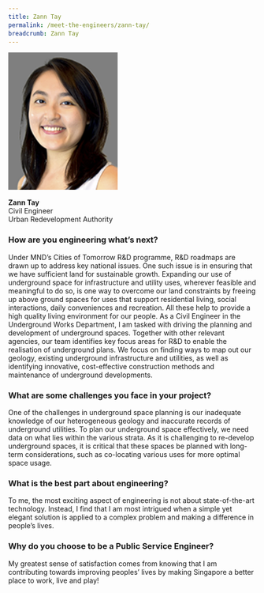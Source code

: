 ```yaml
---
title: Zann Tay
permalink: /meet-the-engineers/zann-tay/
breadcrumb: Zann Tay
---
```

<img src="/images/(ARCHIVED)%20Meet%20the%20Engineers/Zann/Zann.jpg" alt="Zann Tay" style="width:222px;height:278px;" align="left">
<br clear="left">
<br>
<strong>Zann Tay</strong>
<br> Civil Engineer
<br> Urban Redevelopment Authority

### How are you engineering what’s next?
Under MND’s Cities of Tomorrow R&D programme, R&D roadmaps are drawn up to address key national issues. One such issue is in ensuring that we have sufficient land for sustainable growth. Expanding our use of underground space for infrastructure and utility uses, wherever feasible and meaningful to do so, is one way to overcome our land constraints by freeing up above ground spaces for uses that support residential living, social interactions, daily conveniences and recreation. All these help to provide a high quality living environment for our people. As a Civil Engineer in the Underground Works Department, I am tasked with driving the planning and development of underground spaces. Together with other relevant agencies, our team identifies key focus areas for R&D to enable the realisation of underground plans. We focus on finding ways to map out our geology, existing underground infrastructure and utilities, as well as identifying innovative, cost-effective construction methods and maintenance of underground developments.

### What are some challenges you face in your project?
One of the challenges in underground space planning is our inadequate knowledge of our heterogeneous geology and inaccurate records of underground utilities. To plan our underground space effectively, we need data on what lies within the various strata. As it is challenging to re-develop underground spaces, it is critical that these spaces be planned with long-term considerations, such as co-locating various uses for more optimal space usage.

### What is the best part about engineering?
To me, the most exciting aspect of engineering is not about state-of-the-art technology. Instead, I find that I am most intrigued when a simple yet elegant solution is applied to a complex problem and making a difference in people’s lives.

### Why do you choose to be a Public Service Engineer?
My greatest sense of satisfaction comes from knowing that I am contributing towards improving peoples’ lives by making Singapore a better place to work, live and play!